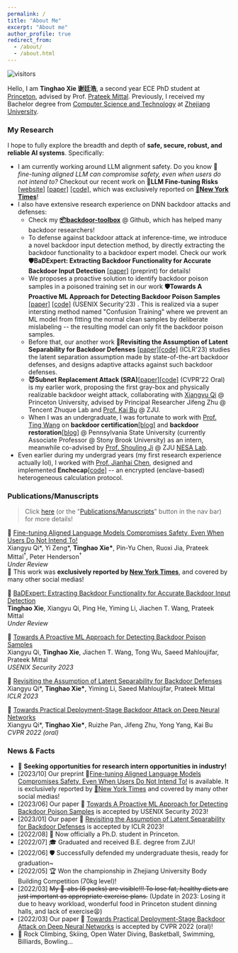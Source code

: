 ```yaml
---
permalink: /
title: "About Me"
excerpt: "About me"
author_profile: true
redirect_from: 
  - /about/
  - /about.html
---
```


![visitors](https://visitor-badge.laobi.icu/badge?page_id=vtu.life)

Hello, I am **Tinghao Xie 谢廷浩**, a second year ECE PhD student at [Princeton](https://www.princeton.edu/), advised by Prof. [Prateek Mittal](https://www.princeton.edu/~pmittal/index.html). Previously, I received my Bachelor degree from [Computer Science and Technology](http://www.en.cs.zju.edu.cn) at [Zhejiang University](http://www.zju.edu.cn/english/).

<!-- Earlier, I just finished my one-term visit at the [University of Oxford](https://www.ox.ac.uk/). -->
<!-- * 📋 My **[[CV/resume]](/files/CV_TinghaoXie.pdf) [[Research Summary Slides]](/files/research_summary_full.pdf)** -->

<!-- My current research interest lies around secure, robust and reliable AI. The projects I am now working on and have finished involve neural network verification, certified and adversarial robustness, backdoor attacks and defenses. Building AI that makes human-like decisions attracts me, where robustness and security may be good perspectives to dive in. I have enthusiasm in explainable AI, out-of-distribution generalization, and potential ways to improve current models fundamentally. Yet, I'm always on my way looking for things that intrigue me, and tend to hold an open mind for whatever is coming. I (wish to) have fun doing research. -->

<!-- I found the **robustness of machine learning** being both a “dark cloud” and an attractive perspective to work on. Specifically, my research interest could be described in two aspects: First, I intend to study and solve security concerns involving current non-robust deep learning models; Second, I would like to better understand AI’s behaviors and make their predictions more human-like through explainable and causal methods. In summary, I hope to fully explore the breadth and depth of **secure, robust, and reliable AI**. Yet, I'm always on my way looking for things that intrigue me, and tend to hold an open mind for whatever is coming. I (wish to) have fun doing research. -->

### My Research

I hope to fully explore the breadth and depth of **safe, secure, robust, and reliable AI systems**. Specifically:

- I am currently working around LLM alignment safety. Do you know 🚨*fine-tuning aligned LLM can compromise safety, even when users do not intend to?* Checkout our recent work on 🚨**LLM Fine-tuning Risks** [[website]](https://llm-tuning-safety.github.io/) [[paper]](https://arxiv.org/abs/2310.03693) [[code]](https://github.com/LLM-Tuning-Safety/LLMs-Finetuning-Safety), which was exclusively reported on [**📰New York Times**](https://www.nytimes.com/2023/10/19/technology/guardrails-artificial-intelligence-open-source.html)!
- I also have extensive research experience on DNN backdoor attacks and defenses:
  - Check my [**📦backdoor-toolbox**](https://github.com/vtu81/backdoor-toolbox) @ Github, which has helped many backdoor researchers!
  - To defense against backdoor attack at inference-time, we introduce a novel backdoor input detection method, by directly extracting the backdoor functionality to a backdoor expert model. Check our work **🛡️BaDExpert: Extracting Backdoor Functionality for Accurate Backdoor Input Detection** [[paper]](https://arxiv.org/abs/2308.12439) (preprint) for details!
  - We proposes a proactive solution to identify backdoor poison samples in a poisoned training set in our work **🛡️Towards A Proactive ML Approach for Detecting Backdoor Poison Samples** [[paper]](https://www.usenix.org/conference/usenixsecurity23/presentation/qi) [[code]](https://github.com/Unispac/Fight-Poison-With-Poison/tree/master) (USENIX Security'23) . This is realized via a super intersting method named "Confusion Training" where we prevent an ML model from fitting the normal clean samples by deliberate mislabeling -- the resulting model can only fit the backdoor poison samples.
  - Before that, our another work **🤔Revisiting the Assumption of Latent Separability for Backdoor Defenses** [[paper]](https://openreview.net/forum?id=_wSHsgrVali)[[code]](https://github.com/Unispac/Circumventing-Backdoor-Defenses) (ICLR'23) studies the latent separation assumption made by state-of-the-art backdoor defenses, and designs adaptive attacks against such backdoor defenses.
  - **😈Subnet Replacement Attack (SRA)**[[paper]](https://arxiv.org/abs/2111.12965)[[code]](https://github.com/Unispac/Subnet-Replacement-Attack) (CVPR'22 Oral) is my earlier work, proposing the first gray-box and physically realizable backdoor weight attack, collaborating with [Xiangyu Qi](https://unispac.github.io) @ Princeton University, advised by Principal Researcher Jifeng Zhu @ Tencent Zhuque Lab and [Prof. Kai Bu](https://list.zju.edu.cn/kaibu/) @ ZJU.
  - When I was an undergraduate, I was fortunate to work with [Prof. Ting Wang](https://alps-lab.github.io/) on **backdoor certification**[[blog]](/posts/2021/12/Backdoor-Certification/) and **backdoor restoration**[[blog]](/posts/2021/12/Backdoor-Trigger-Restoration/) @ Pennsylvania State University (currently Associate Professor @ Stony Brook University) as an intern, meanwhile co-advised by [Prof. Shouling Ji](https://nesa.zju.edu.cn/webpage/crew/jsl.html) @ ZJU [NESA Lab](https://nesa.zju.edu.cn/index.html).
- Even earlier during my undergrad years (my first research experience actually lol), I worked with [Prof. Jianhai Chen](https://person.zju.edu.cn/en/cjhe), designed and implemented **Enchecap**[[code]](https://github.com/vtu81/Enchecap) -- an encrypted (enclave-based) heterogeneous calculation protocol.



### Publications/Manuscripts

> Click [here](publications) (or the "[Publications/Manuscripts](publications)" button in the nav bar) for more details!

📖 [Fine-tuning Aligned Language Models Compromises Safety, Even When Users Do Not Intend To!](https://llm-tuning-safety.github.io/)
<br/>
Xiangyu Qi\*, Yi Zeng\*, **Tinghao Xie\***, Pin-Yu Chen, Ruoxi Jia, Prateek Mittal$^†$, Peter Henderson$^†$
<br/>
*Under Review*
<br/>
📰 This work was <b>exclusively reported by <a href="https://www.nytimes.com/2023/10/19/technology/guardrails-artificial-intelligence-open-source.html">New York Times</a></b>, and covered by many other social medias!

📖 [BaDExpert: Extracting Backdoor Functionality for Accurate Backdoor Input Detection](https://arxiv.org/abs/2308.12439)
<br/>
**Tinghao Xie**, Xiangyu Qi, Ping He, Yiming Li, Jiachen T. Wang, Prateek Mittal
<br/>
*Under Review*

📖 [Towards A Proactive ML Approach for Detecting Backdoor Poison Samples](https://www.usenix.org/conference/usenixsecurity23/presentation/qi)
<br/>
Xiangyu Qi, **Tinghao Xie**, Jiachen T. Wang, Tong Wu, Saeed Mahloujifar, Prateek Mittal
<br/>
*USENIX Security 2023*

📖 [Revisiting the Assumption of Latent Separability for Backdoor Defenses](https://www.usenix.org/conference/usenixsecurity23/presentation/qi)
<br/>
Xiangyu Qi\*, **Tinghao Xie\***, Yiming Li, Saeed Mahloujifar, Prateek Mittal
<br/>
*ICLR 2023*

📖 [Towards Practical Deployment-Stage Backdoor Attack on Deep Neural Networks](https://arxiv.org/abs/2111.12965)
<br/>
Xiangyu Qi\*, **Tinghao Xie\***, Ruizhe Pan, Jifeng Zhu, Yong Yang, Kai Bu
<br/>
*CVPR 2022 (oral)*




### News & Facts

* 💼 **Seeking opportunities for research intern opportunities in industry!**
* [2023/10] Our preprint 🚨[Fine-tuning Aligned Language Models Compromises Safety, Even When Users Do Not Intend To!](https://llm-tuning-safety.github.io/) is available. It is exclusively reported by [📰New York Times](https://www.nytimes.com/2023/10/19/technology/guardrails-artificial-intelligence-open-source.html) and covered by many other social medias!
* [2023/06] Our paper 📖 [Towards A Proactive ML Approach for Detecting Backdoor Poison Samples](https://www.usenix.org/conference/usenixsecurity23/presentation/qi) is accepted by USENIX Security 2023!
* [2023/01] Our paper 📖 [Revisiting the Assumption of Latent Separability for Backdoor Defenses](https://openreview.net/forum?id=_wSHsgrVali) is accepted by ICLR 2023!
* [2022/08] 🐯 Now officially a Ph.D. student in Princeton.
* [2022/07] 🎓 Graduated and received B.E. degree from ZJU!
* [2022/06] 🛡️ Successfully defended my undergraduate thesis, ready for graduation~
* [2022/05] 🏆 Won the championship in Zhejiang University Body Building Competition (70kg level)!
* [2022/03] <s>My 🍫-abs (6 packs) are visible!!! To lose fat, healthy diets are just important as appropriate exercise plans.</s> (Update in 2023: Losing it due to heavy workload, wonderful food in Princeton student dinning halls, and lack of exercise😫)
* [2022/03] Our paper 📖 [Towards Practical Deployment-Stage Backdoor Attack on Deep Neural Networks](https://arxiv.org/abs/2111.12965) is accepted by CVPR 2022 (oral)!
* 🧗 Rock Climbing, Skiing, Open Water Diving, Basketball, Swimming, Billiards, Bowling...
<!-- * Three papers of backdoor attacks and defenses: -->
  <!-- * 📖 [BaDExpert: Extracting Backdoor Functionality for Accurate Backdoor Input Detection](https://arxiv.org/abs/2308.12439) -->
  <!-- * 📖 [Circumventing Backdoor Defenses That Are Based on Latent Separability](https://arxiv.org/abs/2205.13613) -->
  <!-- * 📖 [Fight Poison with Poison: Detecting Backdoor Poison Samples via Decoupling Benign Correlations](https://arxiv.org/abs/2205.13616) -->
<!-- * 💃 Interested in choreography and street dance. I especially enjoy *House* recently. Besides that, I do *Hiphop* a lot, and some *Breaking* too. BTW, I like *Locking* and *Popping* but not so good at them :) -->
<!-- * 🏋 Go gymming regularly. -->
<!-- * 🔬 Currently working as a remote research intern @ [ALPS lab](https://alps-lab.github.io/alps/) (**A**lgorithmic Research on **L**earning, **P**rivacy and **S**ecurity), advised by Professor [Ting Wang](https://alps-lab.github.io/about/) at Penn State University. -->
<!-- * Received 22 Fall offers: ECE Ph.D.@Princeton, CS Ph.D.@GeorgiaTech, CS Ph.D.@NUS, MSML@CMU, MSCS@UCLA, MSCS@UCSD, MSCS@ETHz, MSCS@EPFL (updating). -->
<!-- * 🎓 **Seeking opportunities for a Ph.D. study** -->
<!-- * Our new paper [Towards Practical Deployment-Stage Backdoor Attack on Deep Neural Networks](https://arxiv.org/abs/2111.12965) (pre-print & under review) now available! -->
<br/>
<br/>
<br/>
